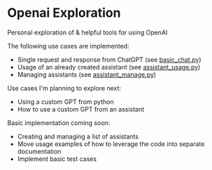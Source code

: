 # Openai Exploration
Personal exploration of &amp; helpful tools for using OpenAI

The following use cases are implemented:
- Single request and response from ChatGPT (see [basic_chat.py](openai_exploration/basic_chat.py))
- Usage of an already created assistant (see [assistant_usage.py](openai_exploration/assistant_usage.py))
- Managing assistants (see [assistant_manage.py](openai_exploration/assistant_manage.py))

Use cases I'm planning to explore next:
- Using a custom GPT from python
- How to use a custom GPT from an assistant

Basic implementation coming soon:
- Creating and managing a list of assistants
- Move usage examples of how to leverage the code into separate documentation
- Implement basic test cases